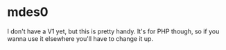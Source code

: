 # mdes0
I don't have a V1 yet, but this is pretty handy. It's for PHP though, so if you wanna use it elsewhere you'll have to change it up.
